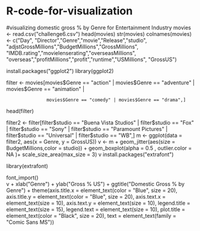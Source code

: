 # R-code-for-visualization
#visualizing domestic gross % by Genre for Entertainment Industry
movies <- read.csv("challenge6.csv")
head(movies)
str(movies)
colnames(movies) <- c("Day", "Director","Genre","movie","Release","studio",
                      "adjstGrossMillions","BudgetMillions","GrossMillions",
                      "IMDB.rating","movielenserating","overseasMillions",
                      "overseas","profitMillions","profit","runtime","USMillions",
                      "GrossUS")

install.packages("ggplot2")
library(ggplot2)

filter <- movies[movies$Genre == "action" | movies$Genre == "adventure" | movies$Genre == "animation" |
                   
                   movies$Genre == "comedy" | movies$Genre == "drama",]
head(filter)

filter2 <- filter[filter$studio == "Buena Vista Studios" | filter$studio == "Fox" | filter$studio == "Sony" |
                    filter$studio == "Paramount Pictures" | filter$studio == "Universal" | filter$studio == "WB",]
m <- ggplot(data = filter2, aes(x = Genre, y = GrossUS))
v <- m + geom_jitter(aes(size = BudgetMillions,color = studio)) + geom_boxplot(alpha = 0.5 , outlier.color = NA )+
  scale_size_area(max_size = 3) 
v
install.packages("extrafont")

library(extrafont)

font_import()  
v + xlab("Genre") + ylab("Gross % US") + 
  ggtitle("Domestic Gross % by Genre") +
  theme(axis.title.x = element_text(color = "Blue", size = 20),
        axis.title.y = element_text(color = "Blue", size = 20),
        axis.text.x = element_text(size = 10),
        axis.text.y = element_text(size = 10),
        legend.title = element_text(size = 15),
        legend.text =  element_text(size = 10),
        plot.title = element_text(color = "Black", size = 20),
        text =  element_text(family = "Comic Sans MS"))
